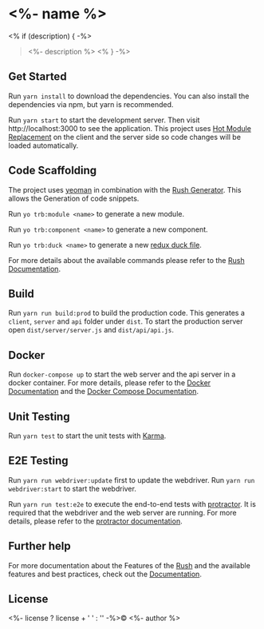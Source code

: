 # <%- name %>
<% if (description) { -%>
> <%- description %>
<% } -%>

## Get Started
Run `yarn install` to download the dependencies. You can also install the dependencies via npm, but yarn is recommended.

Run `yarn start` to start the development server. Then visit http://localhost:3000 to see the application. This project 
uses [Hot Module Replacement](https://webpack.github.io/docs/hot-module-replacement.html) on the client
and the server side so code changes will be loaded automatically.

## Code Scaffolding
The project uses [yeoman](http://yeoman.io/) in combination with the 
[Rush Generator](https://www.npmjs.com/package/generator-rush).
This allows the Generation of code snippets.

Run `yo trb:module <name>` to generate a new module.

Run `yo trb:component <name>` to generate a new component.

Run `yo trb:duck <name>` to generate a new [redux duck file](https://github.com/erikras/ducks-modular-redux).

For more details about the available commands please refer to the 
[Rush Documentation](https://github.com/TobiasWalle/rush).

## Build
Run `yarn run build:prod` to build the production code. This generates a `client`, `server` and `api` folder under
`dist`. To start the production server open `dist/server/server.js` and `dist/api/api.js`.

## Docker
Run `docker-compose up` to start the web server and the api server in a docker container. For more details, please refer to the 
[Docker Documentation](https://docs.docker.com/engine/getstarted/step_four/#step-2-build-an-image-from-your-dockerfile)
and the [Docker Compose Documentation](https://docs.docker.com/compose/).

## Unit Testing
Run `yarn test` to start the unit tests with [Karma](https://karma-runner.github.io/1.0/index.html).

## E2E Testing
Run `yarn run webdriver:update` first to update the webdriver. 
Run `yarn run webdriver:start` to start the webdriver.

Run `yarn run test:e2e` to execute the end-to-end tests with [protractor](http://www.protractortest.org).
It is required that the webdriver and the web server are running.
For more details, please refer
to the [protractor documentation](http://www.protractortest.org/#/tutorial).

## Further help
For more documentation about the Features of the [Rush](https://github.com/TobiasWalle/rush)
and the available features and best practices, check out the 
[Documentation](https://github.com/TobiasWalle/rush).

## License
<%- license ? license + ' ' : '' -%>© <%- author %>
